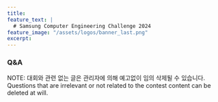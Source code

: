 ```yaml
---
title:
feature_text: |
  # Samsung Computer Engineering Challenge 2024
feature_image: "/assets/logos/banner_last.png"
excerpt:
---
```

### Q&A

NOTE: 대회와 관련 없는 글은 관리자에 의해 예고없이 임의 삭제될 수 있습니다.   
      Questions that are irrelevant or not related to the contest content can be deleted at will.

<script src="https://giscus.app/client.js"
        data-repo="cechallenge/cechallenge.github.io"
        data-repo-id="R_kgDOKCnhaw"
        data-category="Q&A"
        data-category-id="DIC_kwDOKCnha84Cgir1"
        data-mapping="pathname"
        data-strict="0"
        data-reactions-enabled="1"
        data-emit-metadata="0"
        data-input-position="bottom"
        data-theme="preferred_color_scheme"
        data-lang="ko"
        crossorigin="anonymous"
        async>
</script>
<div class="giscus">
</div> 

<!--
<script src="https://utteranc.es/client.js"
        repo="cechallenge/cechallenge.github.io"
        issue-term="pathname"
        theme="github-light"
        crossorigin="anonymous"
        async>
</script>
-->
